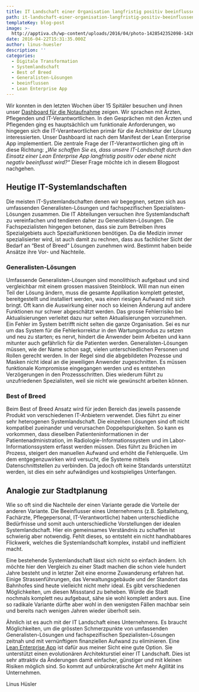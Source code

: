 ```yaml
---
title: IT Landschaft einer Organisation langfristig positiv beeinflussen
path: it-landschaft-einer-organisation-langfristig-positiv-beeinflussen
templateKey: blog-post
image: >-
  http://apptiva.ch/wp-content/uploads/2016/04/photo-1428542352098-14267e544673.jpg
date: 2016-04-22T15:31:35.000Z
author: linus-huesler
description: ''
categories:
  - Digitale Transformation
  - Systemlandschaft
  - Best of Breed
  - Generalisten-Lösungen
  - beeinflussen
  - Lean Enterprise App
---
```


Wir konnten in den letzten Wochen über 15 Spitäler besuchen und ihnen unser <a href="http://apptiva.ch/dashboard-notaufnahme/">Dashboard für die Notaufnahme</a> zeigen. Wir sprachen mit Ärzten, Pflegenden und IT-Verantwortlichen. In den Gesprächen mit den Ärzten und Pflegenden ging es hauptsächlich um funktionale Anforderungen, wo hingegen sich die IT-Verantwortlichen primär für die Architektur der Lösung interessierten. Unser Dashboard ist nach dem Manifest der Lean Enterprise App implementiert. Die zentrale Frage der IT-Verantwortlichen ging oft in diese Richtung: <em>„Wie schaffen Sie es, dass unsere IT-Landschaft durch den Einsatz einer Lean Enterprise App langfristig positiv oder ebene nicht negativ beeinflusst wird?“</em> Dieser Frage möchte ich in diesem Blogpost nachgehen.

<h2>Heutige IT-Systemlandschaften</h2>
Die meisten IT-Systemlandschaften denen wir begegnen, setzen sich aus umfassenden Generalisten-Lösungen und fachspezifischen Spezialisten-Lösungen zusammen. Die IT Abteilungen versuchen ihre Systemlandschaft zu vereinfachen und tendieren daher zu Generalisten-Lösungen. Die Fachspezialisten hingegen betonen, dass sie zum Betreiben ihres Spezialgebiets auch Spezialfunktionen benötigen. Da die Medizin immer spezialisierter wird, ist auch damit zu rechnen, dass aus fachlicher Sicht der Bedarf an “Best of Breed” Lösungen zunehmen wird. Bestimmt haben beide Ansätze ihre Vor- und Nachteile.
<h3>Generalisten-Lösungen</h3>
Umfassende Generalisten-Lösungen sind monolithisch aufgebaut und sind vergleichbar mit einem grossen massiven Steinblock. Will man nun einen Teil der Lösung ändern, muss die gesamte Applikation komplett getestet, bereitgestellt und installiert werden, was einen riesigen Aufwand mit sich bringt. Oft kann die Auswirkung einer noch so kleinen Änderung auf andere Funktionen nur schwer abgeschätzt werden. Das grosse Fehlerrisiko bei Aktualisierungen verleitet dazu nur selten Aktualisierungen vorzunehmen. Ein Fehler im System betrifft nicht selten die ganze Organisation. Sei es nur um das System für die Fehlerkorrektur in den Wartungsmodus zu setzen und neu zu starten; es nervt, hindert die Anwender beim Arbeiten und kann mitunter auch gefährlich für die Patienten werden.
Generalisten-Lösungen müssen, wie der Name schon sagt, vielen unterschiedlichen Personen und Rollen gerecht werden. In der Regel sind die abgebildeten Prozesse und Masken nicht ideal an die jeweiligen Anwender zugeschnitten. Es müssen funktionale Kompromisse eingegangen werden und es entstehen Verzögerungen in den Prozessschritten. Dies wiederum führt zu unzufriedenen Spezialisten, weil sie nicht wie gewünscht arbeiten können.
<h3>Best of Breed</h3>
Beim Best of Breed Ansatz wird für jeden Bereich das jeweils passende Produkt von verschiedenen IT-Anbietern verwendet. Dies führt zu einer sehr heterogenen Systemlandschaft. Die einzelnen Lösungen sind oft nicht kompatibel zueinander und verursachen Doppelspurigkeiten. So kann es vorkommen, dass dieselben Patienteninformationen in der Patientenadministration, im Radiologie-Informationssystem und im Labor-Informationssystem erfasst werden müssen. Dies führt zu Brüchen im Prozess, steigert den manuellen Aufwand und erhöht die Fehlerquelle. Um dem entgegenzuwirken wird versucht, die Systeme mittels Datenschnittstellen zu verbinden. Da jedoch oft keine Standards unterstützt werden, ist dies ein sehr aufwändiges und kostspieliges Unterfangen.
<h2>Analogie zur Stadtplanung</h2>
Wie so oft sind die Nachteile der einen Variante gerade die Vorteile der anderen Variante. Die Beeinflusser eines Unternehmens (z.B. Spitalleitung, Fachärzte, Pflegepersonal, IT-Verantwortliche) haben unterschiedliche Bedürfnisse und somit auch unterschiedliche Vorstellungen der idealen Systemlandschaft. Hier ein gemeinsames Verständnis zu schaffen ist schwierig aber notwendig. Fehlt dieses, so entsteht ein nicht handhabbares Flickwerk, welches die Systemlandschaft komplex, instabil und ineffizient macht.

Eine bestehende Systemlandschaft lässt sich nicht so einfach ändern. Ich möchte hier den Vergleich zu einer Stadt machen die schon viele hundert Jahre besteht und in letzter Zeit eine enorme Zuwanderung erfahren hat. Einige Strassenführungen, das Verwaltungsgebäude und der Standort das Bahnhofes sind heute vielleicht nicht mehr ideal. Es gibt verschiedenen Möglichkeiten, um diesen Missstand zu beheben. Würde die Stadt nochmals komplett neu aufgebaut, sähe sie wohl komplett anders aus. Eine so radikale Variante dürfte aber wohl in den wenigsten Fällen machbar sein und bereits nach wenigen Jahren wieder überholt sein.

Ähnlich ist es auch mit der IT Landschaft eines Unternehmens. Es braucht Möglichkeiten, um die grössten Schmerzpunkte von umfassenden Generalisten-Lösungen und fachspezifischen Spezialisten-Lösungen zeitnah und mit vernünftigem finanziellen Aufwand zu eliminieren. Eine <a href="http://lean-enterprise-app.com" target="_blank">Lean Enterprise App</a> ist dafür aus meiner Sicht eine gute Option. Sie unterstützt einen evolutionären Architekturstiel einer IT Landschaft. Dies ist sehr attraktiv da Änderungen damit einfacher, günstiger und mit kleinen Risiken möglich sind. So kommt auf unbürokratische Art mehr Agilität ins Unternehmen.

Linus Hüsler
